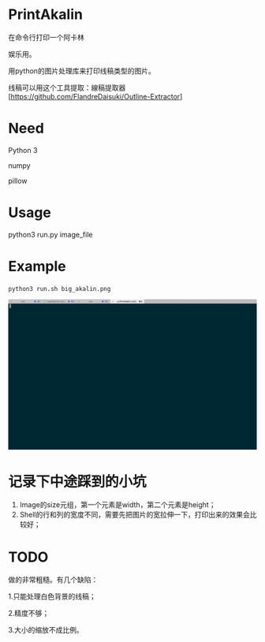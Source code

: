 # PrintAkalin
在命令行打印一个阿卡林

娱乐用。

用python的图片处理库来打印线稿类型的图片。

线稿可以用这个工具提取：線稿提取器[https://github.com/FlandreDaisuki/Outline-Extractor]

# Need
Python 3

numpy

pillow

# Usage
python3 run.py image_file

# Example
`python3 run.sh big_akalin.png`

![img](https://github.com/Miopas/PrintAkalin/raw/master/example.gif)

# 记录下中途踩到的小坑
1. Image的size元组，第一个元素是width，第二个元素是height；
2. Shell的行和列的宽度不同，需要先把图片的宽拉伸一下，打印出来的效果会比较好；

# TODO
做的非常粗糙。有几个缺陷：

1.只能处理白色背景的线稿；

2.精度不够；

3.大小的缩放不成比例。
